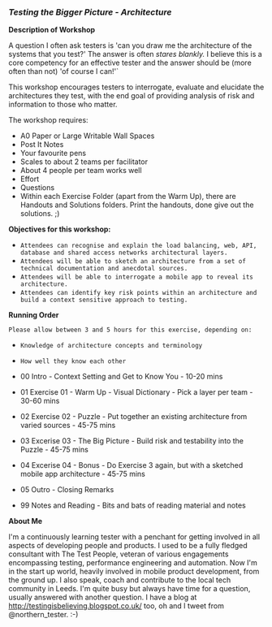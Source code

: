### _Testing the Bigger Picture - Architecture_

__Description of Workshop__

A question I often ask testers is 'can you draw me the architecture of the systems that you test?' The answer is often *stares blankly.* I believe this is a core competency for an effective tester and the answer should be (more often than not) 'of course I can!'`

This workshop encourages testers to interrogate, evaluate and elucidate the architectures they test, with the end goal of providing analysis of risk and information to those who matter.

The workshop requires:
* A0 Paper or Large Writable Wall Spaces
* Post It Notes
* Your favourite pens
* Scales to about 2 teams per facilitator 
* About 4 people per team works well
* Effort
* Questions
* Within each Exercise Folder (apart from the Warm Up), there are Handouts and Solutions folders. Print the handouts, done give out the solutions. ;)

__Objectives for this workshop:__

* `Attendees can recognise and explain the load balancing, web, API, database and shared access networks architectural layers.`
* `Attendees will be able to sketch an architecture from a set of technical documentation and anecdotal sources.`
* `Attendees will be able to interrogate a mobile app to reveal its architecture.`
* `Attendees can identify key risk points within an architecture and build a context sensitive approach to testing.`

__Running Order__

`Please allow between 3 and 5 hours for this exercise, depending on:`
* `Knowledge of architecture concepts and terminology`
* `How well they know each other`

* 00 Intro - Context Setting and Get to Know You - 10-20 mins
* 01 Exercise 01 - Warm Up - Visual Dictionary - Pick a layer per team - 30-60 mins
* 02 Exercise 02 - Puzzle - Put together an existing architecture from varied sources - 45-75 mins
* 03 Excerise 03 - The Big Picture - Build risk and testability into the Puzzle - 45-75 mins
* 04 Excerise 04 - Bonus - Do Exercise 3 again, but with a sketched mobile app architecture - 45-75 mins
* 05 Outro - Closing Remarks
* 99 Notes and Reading - Bits and bats of reading material and notes

__About Me__

I'm a continuously learning tester with a penchant for getting involved in all aspects of developing people and products. I used to be a fully fledged consultant with The Test People, veteran of various engagements encompassing testing, performance engineering and automation. Now I'm in the start up world, heavily involved in mobile product development, from the ground up. I also speak, coach and contribute to the local tech community in Leeds. I'm quite busy but always have time for a question, usually answered with another question. I have a blog at http://testingisbelieving.blogspot.co.uk/ too, oh and I tweet from @northern_tester. :-)